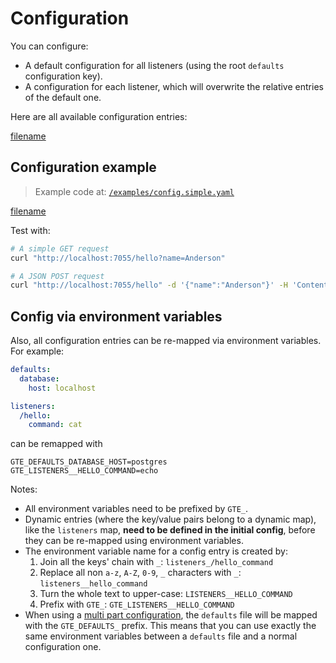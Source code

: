 # Configuration

You can configure:

* A default configuration for all listeners (using the root `defaults` configuration key).
* A configuration for each listener, which will overwrite the relative entries of the default one.

Here are all available configuration entries:

[filename](../pkg/config.go ':include :type=code :fragment=config-docs')

## Configuration example

> Example code at: [`/examples/config.simple.yaml`](https://github.com/cmaster11/go-to-exec/tree/main/examples/config.simple.yaml)

[filename](../examples/config.simple.yaml ':include :type=code')

Test with:

```bash
# A simple GET request 
curl "http://localhost:7055/hello?name=Anderson"

# A JSON POST request
curl "http://localhost:7055/hello" -d '{"name":"Anderson"}' -H 'Content-Type: application/json'
```

## Config via environment variables

Also, all configuration entries can be re-mapped via environment variables. For example:

```yaml
defaults:
  database:
    host: localhost

listeners:
  /hello:
    command: cat
```

can be remapped with

```
GTE_DEFAULTS_DATABASE_HOST=postgres
GTE_LISTENERS__HELLO_COMMAND=echo
```

Notes:

* All environment variables need to be prefixed by `GTE_`.
* Dynamic entries (where the key/value pairs belong to a dynamic map), like the `listeners` map, **need to be defined in
  the initial config**, before they can be re-mapped using environment variables.
* The environment variable name for a config entry is created by:
    1. Join all the keys' chain with `_`: `listeners_/hello_command`
    2. Replace all non `a-z`, `A-Z`, `0-9`, `_` characters with `_`: `listeners__hello_command`
    3. Turn the whole text to upper-case: `LISTENERS__HELLO_COMMAND`
    4. Prefix with `GTE_`: `GTE_LISTENERS__HELLO_COMMAND`
* When using a [multi part configuration](/0120-use-cases/multi-part-config.md), the `defaults` file will be mapped with
  the `GTE_DEFAULTS_` prefix. This means that you can use exactly the same environment variables between a `defaults`
  file and a normal configuration one.